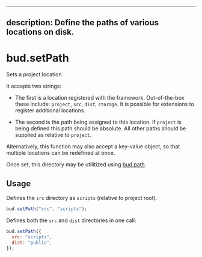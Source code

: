 ---

## description: Define the paths of various locations on disk.

# bud.setPath

Sets a project location.

It accepts two strings:

- The first is a location registered with the framework. Out-of-the-box these include: `project`, `src`, `dist`, `storage`. It is possible for extensions to register additional locations.

- The second is the path being assigned to this location. If `project` is being defined this path should be absolute. All other paths should be supplied as relative to `project`.

Alternatively, this function may also accept a key-value object, so that multiple locations can be redefined at once.

Once set, this directory may be utilitized using [bud.path](config-path.md).

## Usage

Defines the `src` directory as `scripts` (relative to project root).

```js
bud.setPath("src", "scripts");
```

Defines both the `src` and `dist` directories in one call:

```js
bud.setPath({
  src: "scripts",
  dist: "public",
});
```
